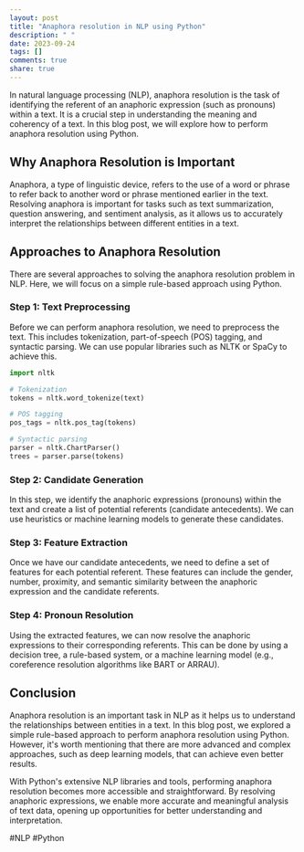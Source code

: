 ```yaml
---
layout: post
title: "Anaphora resolution in NLP using Python"
description: " "
date: 2023-09-24
tags: []
comments: true
share: true
---
```


In natural language processing (NLP), anaphora resolution is the task of identifying the referent of an anaphoric expression (such as pronouns) within a text. It is a crucial step in understanding the meaning and coherency of a text. In this blog post, we will explore how to perform anaphora resolution using Python.

## Why Anaphora Resolution is Important

Anaphora, a type of linguistic device, refers to the use of a word or phrase to refer back to another word or phrase mentioned earlier in the text. Resolving anaphora is important for tasks such as text summarization, question answering, and sentiment analysis, as it allows us to accurately interpret the relationships between different entities in a text.

## Approaches to Anaphora Resolution

There are several approaches to solving the anaphora resolution problem in NLP. Here, we will focus on a simple rule-based approach using Python.

### Step 1: Text Preprocessing

Before we can perform anaphora resolution, we need to preprocess the text. This includes tokenization, part-of-speech (POS) tagging, and syntactic parsing. We can use popular libraries such as NLTK or SpaCy to achieve this.

```python
import nltk

# Tokenization
tokens = nltk.word_tokenize(text)

# POS tagging
pos_tags = nltk.pos_tag(tokens)

# Syntactic parsing
parser = nltk.ChartParser()
trees = parser.parse(tokens)
```

### Step 2: Candidate Generation

In this step, we identify the anaphoric expressions (pronouns) within the text and create a list of potential referents (candidate antecedents). We can use heuristics or machine learning models to generate these candidates.

### Step 3: Feature Extraction

Once we have our candidate antecedents, we need to define a set of features for each potential referent. These features can include the gender, number, proximity, and semantic similarity between the anaphoric expression and the candidate referents.

### Step 4: Pronoun Resolution

Using the extracted features, we can now resolve the anaphoric expressions to their corresponding referents. This can be done by using a decision tree, a rule-based system, or a machine learning model (e.g., coreference resolution algorithms like BART or ARRAU).

## Conclusion

Anaphora resolution is an important task in NLP as it helps us to understand the relationships between entities in a text. In this blog post, we explored a simple rule-based approach to perform anaphora resolution using Python. However, it's worth mentioning that there are more advanced and complex approaches, such as deep learning models, that can achieve even better results.

With Python's extensive NLP libraries and tools, performing anaphora resolution becomes more accessible and straightforward. By resolving anaphoric expressions, we enable more accurate and meaningful analysis of text data, opening up opportunities for better understanding and interpretation.

#NLP #Python